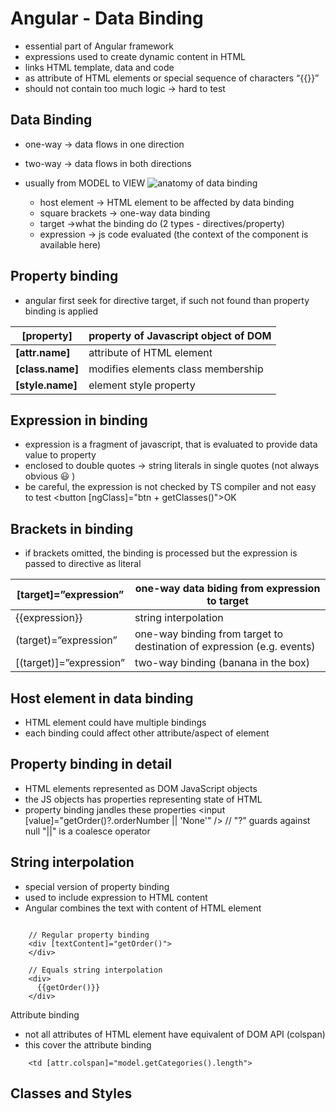 # Angular - Data Binding

- essential part of Angular framework
- expressions used to create dynamic content in HTML
- links HTML template, data and code
- as attribute of HTML elements or special sequence of characters “{{}}”
- should not contain too much logic → hard to test
## Data Binding
- one-way → data flows in one direction
- two-way → data flows in both directions
- usually from MODEL to VIEW
![anatomy of data binding](https://d2mxuefqeaa7sj.cloudfront.net/s_02DD16E0D25A987BE39D21A370407807CA989675FA82A129E4ECC9EEAD5D2DFC_1501996624722_image.png)

  - host element → HTML element to be affected by data binding
  - square brackets → one-way data binding
  - target →what the binding do (2 types - directives/property)
  - expression → js code evaluated (the context of the component is available here)
## Property binding
- angular first seek for directive target, if such not found than property binding is applied

| **[property]**   | property of Javascript object of DOM |
| ---------------- | ------------------------------------ |
| **[attr.name]**  | attribute of HTML element            |
| **[class.name]** | modifies elements class membership   |
| **[style.name]** | element style property               |



## Expression in binding 
- expression is a fragment of javascript, that is evaluated to provide data value to property
- enclosed to double quotes → string literals in single quotes (not always obvious 😃 )
- be careful, the expression is not checked by TS compiler and not easy to test
    <button [ngClass]="btn + getClasses()">OK</button>


## Brackets in binding
- if brackets omitted, the binding is processed but the expression is passed to directive as literal

| [target]=”expression”   | one-way data biding from expression to target                          |
| ----------------------- | ---------------------------------------------------------------------- |
| {{expression}}          | string interpolation                                                   |
| (target)=”expression”   | one-way binding from target to destination of expression (e.g. events) |
| [(target)]=”expression” | two-way binding (banana in the box)                                    |

## Host element in data binding
- HTML element could have multiple bindings
- each binding could affect other attribute/aspect of element
    <div [attr.id]="getElemId()" [ngClass]="main"></div>


## Property binding in detail
- HTML elements represented as DOM JavaScript objects
- the JS objects has properties representing state of HTML
- property binding jandles these properties
    <input [value]="getOrder()?.orderNumber || 'None'" />
    // "?" guards against null "||" is a coalesce operator


## String interpolation
- special version of property binding
- used to include expression to HTML content
- Angular combines the text with content of HTML element

```

    // Regular property binding
    <div [textContent]="getOrder()">
    </div>
    
    // Equals string interpolation
    <div>
      {{getOrder()}}
    </div>

```

Attribute binding

- not all attributes of HTML element have equivalent of DOM API (colspan)
- this cover the attribute binding
```
    <td [attr.colspan]="model.getCategories().length">
```


## Classes and Styles


